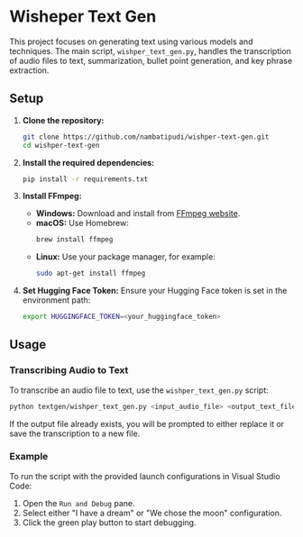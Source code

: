 # Wisheper Text Gen

This project focuses on generating text using various models and techniques. The main script, `wishper_text_gen.py`, handles the transcription of audio files to text, summarization, bullet point generation, and key phrase extraction.

## Setup

1. **Clone the repository:**
    ```sh
    git clone https://github.com/nambatipudi/wishper-text-gen.git
    cd wishper-text-gen
    ```

2. **Install the required dependencies:**
    ```sh
    pip install -r requirements.txt
    ```

3. **Install FFmpeg:**
    - **Windows:** Download and install from [FFmpeg website](https://ffmpeg.org/download.html).
    - **macOS:** Use Homebrew:
        ```sh
        brew install ffmpeg
        ```
    - **Linux:** Use your package manager, for example:
        ```sh
        sudo apt-get install ffmpeg
        ```

4. **Set Hugging Face Token:**
    Ensure your Hugging Face token is set in the environment path:
    ```sh
    export HUGGINGFACE_TOKEN=<your_huggingface_token>
    ```

## Usage

### Transcribing Audio to Text

To transcribe an audio file to text, use the `wishper_text_gen.py` script:

```sh
python textgen/wishper_text_gen.py <input_audio_file> <output_text_file>
```

If the output file already exists, you will be prompted to either replace it or save the transcription to a new file.

### Example

To run the script with the provided launch configurations in Visual Studio Code:

1. Open the `Run and Debug` pane.
2. Select either "I have a dream" or "We chose the moon" configuration.
3. Click the green play button to start debugging.
